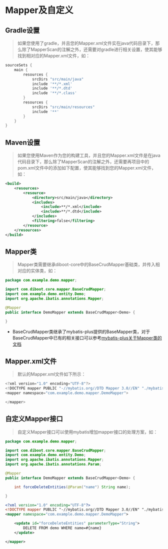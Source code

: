 # Mapper及自定义

## Gradle设置
> 如果您使用了gradle，并且您的Mapper.xml文件实在java代码目录下，那么除了MapperScan的注解之外，还需要对gradle进行相关设置，使其能够找到相对应的Mapper.xml文件，如：
```groovy
sourceSets {
    main {
        resources {
            srcDirs "src/main/java"
            include '**/*.xml'
            include '**/*.dtd'
            include '**/*.class'
        }
        resources {
            srcDirs "src/main/resources"
            include '**'
        }
    }
}
```

## Maven设置
> 如果您使用Maven作为您的构建工具，并且您的Mapper.xml文件是在java代码目录下，那么除了MapperScan的注解之外，还需要再项目中的pom.xml文件中的添加如下配置，使其能够找到您的Mapper.xml文件，如：
```xml
<build>
    <resources>
        <resource>
            <directory>src/main/java</directory>
            <includes>
                <include>**/*.xml</include>
                <include>**/*.dtd</include>
            </includes>
            <filtering>false</filtering>
        </resource>
    </resources>
</build>
```

## Mapper类
> Mapper类需要继承diboot-core中的BaseCrudMapper基础类，并传入相对应的实体类，如：
```java
package com.example.demo.mapper;

import com.diboot.core.mapper.BaseCrudMapper;
import com.example.demo.entity.Demo;
import org.apache.ibatis.annotations.Mapper;

@Mapper
public interface DemoMapper extends BaseCrudMapper<Demo> {

}
```
 * BaseCrudMapper类继承了mybatis-plus提供的BaseMapper类，对于BaseCrudMapper中已有的相关接口可以参考[mybatis-plus关于Mapper类的文档](https://mybatis.plus/guide/crud-interface.html#mapper-crud-%E6%8E%A5%E5%8F%A3)
 
## Mapper.xml文件
> 默认的Mapper.xml文件如下所示：
```java
<?xml version="1.0" encoding="UTF-8"?>
<!DOCTYPE mapper PUBLIC "-//mybatis.org//DTD Mapper 3.0//EN" "./mybatis-3-mapper.dtd">
<mapper namespace="com.example.demo.mapper.DemoMapper">

</mapper>
```

## 自定义Mapper接口

> 自定义Mapper接口可以使用mybatis增加mapper接口的处理方案，如：
```java
package com.example.demo.mapper;

import com.diboot.core.mapper.BaseCrudMapper;
import com.example.demo.entity.Demo;
import org.apache.ibatis.annotations.Mapper;
import org.apache.ibatis.annotations.Param;

@Mapper
public interface DemoMapper extends BaseCrudMapper<Demo> {

    int forceDeleteEntities(@Param("name") String name);

}
```

```xml
<?xml version="1.0" encoding="UTF-8"?>
<!DOCTYPE mapper PUBLIC "-//mybatis.org//DTD Mapper 3.0//EN" "./mybatis-3-mapper.dtd">
<mapper namespace="com.example.demo.mapper.DemoMapper">

    <update id="forceDeleteEntities" parameterType="String">
        DELETE FROM demo WHERE name=#{name}
    </update>

</mapper>
```